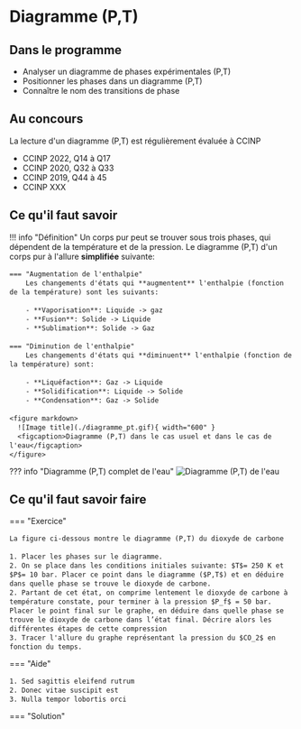 # Diagramme (P,T)

## Dans le programme
- Analyser un diagramme de phases expérimentales (P,T)
- Positionner les phases dans un diagramme (P,T)
- Connaître le nom des transitions de phase

## Au concours
La lecture d'un diagramme (P,T) est régulièrement évaluée à CCINP

- CCINP 2022, Q14 à Q17
- CCINP 2020, Q32 à Q33
- CCINP 2019, Q44 à 45
- CCINP XXX

## Ce qu'il faut savoir

!!! info "Définition"
    Un corps pur peut se trouver sous trois phases, qui dépendent de la température et de la pression. Le diagramme (P,T) d'un corps pur à l'allure **simplifiée** suivante:

    === "Augmentation de l'enthalpie"
        Les changements d'états qui **augmentent** l'enthalpie (fonction de la température) sont les suivants:

        - **Vaporisation**: Liquide -> gaz
        - **Fusion**: Solide -> Liquide
        - **Sublimation**: Solide -> Gaz

    === "Diminution de l'enthalpie"
        Les changements d'états qui **diminuent** l'enthalpie (fonction de la température) sont:

        - **Liquéfaction**: Gaz -> Liquide
        - **Solidification**: Liquide -> Solide
        - **Condensation**: Gaz -> Solide

    <figure markdown>
      ![Image title](./diagramme_pt.gif){ width="600" }
      <figcaption>Diagramme (P,T) dans le cas usuel et dans le cas de l'eau</figcaption>
    </figure>

??? info "Diagramme (P,T) complet de l'eau"
    ![Diagramme (P,T) de l'eau](https://upload.wikimedia.org/wikipedia/commons/d/d5/Diagramme_de_phases_de_l%27eau.svg)


## Ce qu'il faut savoir faire

=== "Exercice"

    La figure ci-dessous montre le diagramme (P,T) du dioxyde de carbone

    1. Placer les phases sur le diagramme.
    2. On se place dans les conditions initiales suivante: $T$= 250 K et $P$= 10 bar. Placer ce point dans le diagramme ($P,T$) et en déduire dans quelle phase se trouve le dioxyde de carbone.
    2. Partant de cet état, on comprime lentement le dioxyde de carbone à température constate, pour terminer à la pression $P_f$ = 50 bar. Placer le point final sur le graphe, en déduire dans quelle phase se trouve le dioxyde de carbone dans l’état final. Décrire alors les différentes étapes de cette compression
    3. Tracer l'allure du graphe représentant la pression du $CO_2$ en fonction du temps.

=== "Aide"

    1. Sed sagittis eleifend rutrum
    2. Donec vitae suscipit est
    3. Nulla tempor lobortis orci

=== "Solution"

